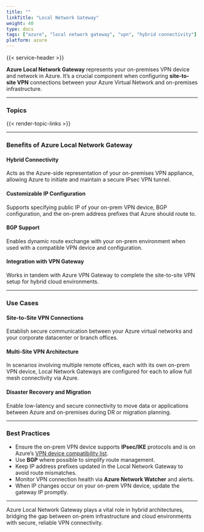 ```yaml
---
title: ""
linkTitle: "Local Network Gateway"
weight: 40
type: docs
tags: ["azure", "local network gateway", "vpn", "hybrid connectivity"]
platform: azure
---
```


{{< service-header >}}

**Azure Local Network Gateway** represents your on-premises VPN device and network in Azure. It’s a crucial component when configuring **site-to-site VPN** connections between your Azure Virtual Network and on-premises infrastructure.

---

### Topics

{{< render-topic-links >}}

---

### Benefits of Azure Local Network Gateway

#### Hybrid Connectivity

Acts as the Azure-side representation of your on-premises VPN appliance, allowing Azure to initiate and maintain a secure IPsec VPN tunnel.

#### Customizable IP Configuration

Supports specifying public IP of your on-prem VPN device, BGP configuration, and the on-prem address prefixes that Azure should route to.

#### BGP Support

Enables dynamic route exchange with your on-prem environment when used with a compatible VPN device and configuration.

#### Integration with VPN Gateway

Works in tandem with Azure VPN Gateway to complete the site-to-site VPN setup for hybrid cloud environments.

---

### Use Cases

#### Site-to-Site VPN Connections

Establish secure communication between your Azure virtual networks and your corporate datacenter or branch offices.

#### Multi-Site VPN Architecture

In scenarios involving multiple remote offices, each with its own on-prem VPN device, Local Network Gateways are configured for each to allow full mesh connectivity via Azure.

#### Disaster Recovery and Migration

Enable low-latency and secure connectivity to move data or applications between Azure and on-premises during DR or migration planning.

---

### Best Practices

- Ensure the on-prem VPN device supports **IPsec/IKE** protocols and is on Azure’s [VPN device compatibility list](https://learn.microsoft.com/en-us/azure/vpn-gateway/vpn-gateway-about-vpn-devices).
- Use **BGP** where possible to simplify route management.
- Keep IP address prefixes updated in the Local Network Gateway to avoid route mismatches.
- Monitor VPN connection health via **Azure Network Watcher** and alerts.
- When IP changes occur on your on-prem VPN device, update the gateway IP promptly.

---

Azure Local Network Gateway plays a vital role in hybrid architectures, bridging the gap between on-prem infrastructure and cloud environments with secure, reliable VPN connectivity.
